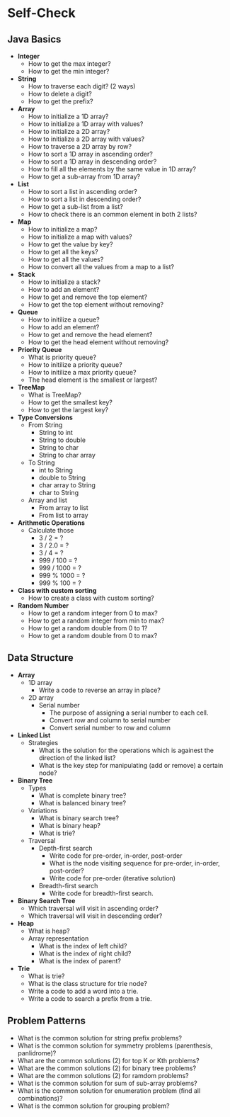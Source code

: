 # Self-Check

## Java Basics
- **Integer**
   - How to get the max integer?
   - How to get the min integer?
- **String**
   - How to traverse each digit? (2 ways)
   - How to delete a digit?
   - How to get the prefix?
- **Array**
   - How to initialize a 1D array?
   - How to initialize a 1D array with values?
   - How to initialize a 2D array?
   - How to initialize a 2D array with values?
   - How to traverse a 2D array by row?
   - How to sort a 1D array in ascending order?
   - How to sort a 1D array in descending order?
   - How to fill all the elements by the same value in 1D array?
   - How to get a sub-array from 1D array?
- **List**
   - How to sort a list in ascending order?
   - How to sort a list in descending order?
   - How to get a sub-list from a list?
   - How to check there is an common element in both 2 lists?
- **Map**
   - How to initialize a map?
   - How to initialize a map with values?
   - How to get the value by key?
   - How to get all the keys?
   - How to get all the values?
   - How to convert all the values from a map to a list?
- **Stack**
   - How to initialize a stack?
   - How to add an element?
   - How to get and remove the top element?
   - How to get the top element without removing?
- **Queue**
   - How to initilize a queue?
   - How to add an element?
   - How to get and remove the head element?
   - How to get the head element without removing?
- **Priority Queue**
   - What is priority queue?
   - How to initilize a priority queue?
   - How to initilize a max priority queue?
   - The head element is the smallest or largest?
- **TreeMap**
   - What is TreeMap?
   - How to get the smallest key?
   - How to get the largest key?
- **Type Conversions**
   - From String
      - String to int
      - String to double
      - String to char
      - String to char array
   - To String
      - int to String
      - double to String
      - char array to String
      - char to String
   - Array and list
      - From array to list
      - From list to array
- **Arithmetic Operations**
   - Calculate those
      - 3 / 2   = ?
      - 3 / 2.0 = ?
      - 3 / 4   = ?
      - 999 / 100  = ?
      - 999 / 1000 = ?
      - 999 % 1000 = ?
      - 999 % 100  = ?
- **Class with custom sorting**
   - How to create a class with custom sorting?
- **Random Number**
   - How to get a random integer from 0 to max?
   - How to get a random integer from min to max?
   - How to get a random double from 0 to 1?
   - How to get a random double from 0 to max?

## Data Structure
- **Array**
   - 1D array
      - Write a code to reverse an array in place?
   - 2D array
      - Serial number
         - The purpose of assigning a serial number to each cell.
         - Convert row and column to serial number
         - Convert serial number to row and column
- **Linked List**
   - Strategies
      - What is the solution for the operations which is againest the direction of the linked list?
      - What is the key step for manipulating (add or remove) a certain node?
- **Binary Tree**
   - Types
      - What is complete binary tree?
      - What is balanced binary tree?
   - Variations
      - What is binary search tree?
      - What is binary heap?
      - What is trie?
   - Traversal
      - Depth-first search
         - Write code for pre-order, in-order, post-order
         - What is the node visiting sequence for pre-order, in-order, post-order?
         - Write code for pre-order (iterative solution)
      - Breadth-first search
         - Write code for breadth-first search.
- **Binary Search Tree**
   - Which traversal will visit in ascending order?
   - Which traversal will visit in descending order?
- **Heap**
   - What is heap?
   - Array representation
      - What is the index of left child?
      - What is the index of right child?
      - What is the index of parent?
- **Trie**
   - What is trie?
   - What is the class structure for trie node?
   - Write a code to add a word into a trie.
   - Write a code to search a prefix from a trie.

## Problem Patterns
- What is the common solution for string prefix problems?
- What is the common solution for symmetry problems (parenthesis, panlidrome)?
- What are the common solutions (2) for top K or Kth problems?
- What are the common solutions (2) for binary tree problems?
- What are the common solutions (2) for ramdom problems?
- What is the common solution for sum of sub-array problems?
- What is the common solution for enumeration problem (find all combinations)?
- What is the common solution for grouping problem?

